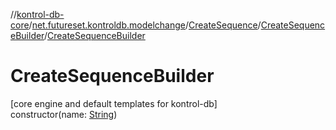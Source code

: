 //[kontrol-db-core](../../../../index.md)/[net.futureset.kontroldb.modelchange](../../index.md)/[CreateSequence](../index.md)/[CreateSequenceBuilder](index.md)/[CreateSequenceBuilder](-create-sequence-builder.md)

# CreateSequenceBuilder

[core engine and default templates for kontrol-db]\
constructor(name: [String](https://kotlinlang.org/api/latest/jvm/stdlib/kotlin/-string/index.html))
